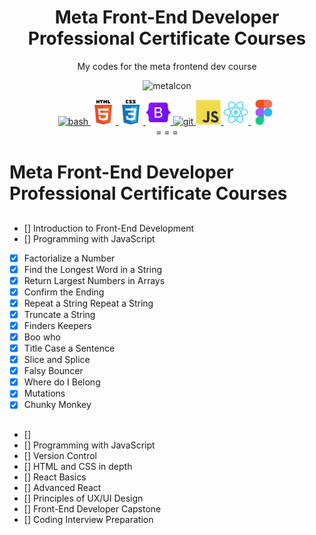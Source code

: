 <div align="center">
<h1>Meta Front-End Developer Professional Certificate Courses</h1>
<p>My codes for the meta frontend dev course<p>
<img src="https://github.com/dkbozkurt/META_FrontEndDev/blob/main/MetaIcon.png" alt="metaIcon"/>

<a href="https://www.gnu.org/software/bash/" target="_blank" rel="noreferrer"> <img src="https://www.vectorlogo.zone/logos/gnu_bash/gnu_bash-icon.svg" alt="bash" width="40" height="40"/> </a> 
<a href="https://www.w3.org/html/" target="_blank" rel="noreferrer"> <img src="https://raw.githubusercontent.com/devicons/devicon/master/icons/html5/html5-original-wordmark.svg" alt="html5" width="40" height="40"/> </a>
<a href="https://www.w3schools.com/css/" target="_blank" rel="noreferrer"> <img src="https://raw.githubusercontent.com/devicons/devicon/master/icons/css3/css3-original-wordmark.svg" alt="css3" width="40" height="40"/> </a> 
<a href="https://getbootstrap.com/" target="_blank" rel="noreferrer"> <img src="https://raw.githubusercontent.com/devicons/devicon/master/icons/bootstrap/bootstrap-original.svg" alt="bootstrap" width="40" height="40"/> </a> 
<a href="https://git-scm.com/" target="_blank" rel="noreferrer"> <img src="https://www.vectorlogo.zone/logos/git-scm/git-scm-icon.svg" alt="git" width="40" height="40"/> </a> 
<a href="https://developer.mozilla.org/en-US/docs/Web/JavaScript" target="_blank" rel="noreferrer"> <img src="https://raw.githubusercontent.com/devicons/devicon/master/icons/javascript/javascript-original.svg" alt="javascript" width="40" height="40"/> </a> 
<a href="https://react.dev/" target="_blank" rel="noreferrer"> <img src="https://raw.githubusercontent.com/devicons/devicon/master/icons/react/react-original.svg" alt="react" width="40" height="40"/> </a> 
<a href="https://www.figma.com/" target="_blank" rel="noreferrer"> <img src="https://raw.githubusercontent.com/devicons/devicon/master/icons/figma/figma-original.svg" alt="figma" width="40" height="40"/> </a> 
<br>
= = =
<br>
</div>

<div align="left">
<h1>Meta Front-End Developer Professional Certificate Courses</h1>

## [](https://www.coursera.org/professional-certificates/meta-front-end-developer)
* [] Introduction to Front-End Development
* [] Programming with JavaScript
* [X] Factorialize a Number
* [X] Find the Longest Word in a String
* [X] Return Largest Numbers in Arrays
* [X] Confirm the Ending
* [X] Repeat a String Repeat a String
* [X] Truncate a String
* [X] Finders Keepers
* [X] Boo who
* [X] Title Case a Sentence
* [X] Slice and Splice
* [X] Falsy Bouncer
* [X] Where do I Belong
* [X] Mutations
* [X] Chunky Monkey

## 
* [] 
* [] Programming with JavaScript
* [] Version Control
* [] HTML and CSS in depth
* [] React Basics
* [] Advanced React
* [] Principles of UX/UI Design
* [] Front-End Developer Capstone
* [] Coding Interview Preparation